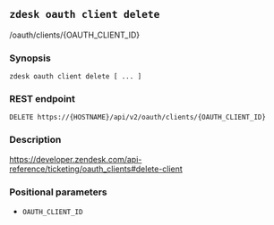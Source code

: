 ## `zdesk oauth client delete`

/oauth/clients/{OAUTH_CLIENT_ID}

### Synopsis

    zdesk oauth client delete [ ... ]

### REST endpoint

    DELETE https://{HOSTNAME}/api/v2/oauth/clients/{OAUTH_CLIENT_ID}

### Description

https://developer.zendesk.com/api-reference/ticketing/oauth_clients#delete-client

### Positional parameters

* `OAUTH_CLIENT_ID`

